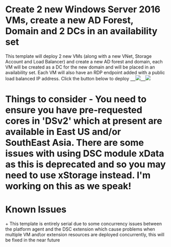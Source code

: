 # Create 2 new Windows Server 2016 VMs, create a new AD Forest, Domain and 2 DCs in an availability set
This template will deploy 2 new VMs (along with a new VNet, Storage Account and Load Balancer) and create a new AD forest and domain, each VM will be created as a DC for the new domain and will be placed in an availability set. Each VM will also have an RDP endpoint added with a public load balanced IP address.
Click the button below to deploy
<a href="https://portal.azure.com/#create/Microsoft.Template/uri/https://raw.githubusercontent.com/thecloudplatform/azure-server-2016-2dc-ha/master/azuredeploy.json" target="_blank">    <img src="http://azuredeploy.net/deploybutton.png"/></a><a href="http://armviz.io/#/?load=https://raw.githubusercontent.com/thecloudplatform/azure-server-2016-2dc-ha/master/azuredeploy.json" target="_blank">    <img src="http://armviz.io/visualizebutton.png"/></a>
# Things to consider - You need to ensure you have pre-requested cores in 'DSv2' which at present are available in East US and/or SouthEast Asia. There are some issues with using DSC module xData as this is deprecated and so you may need to use xStorage instead. I'm working on this as we speak!

# Known Issues
+ This template is entirely serial due to some concurrency issues between the platform agent and the DSC extension which cause problems when multiple VM and\or extension resources are deployed concurrently, this will be fixed in the near future

